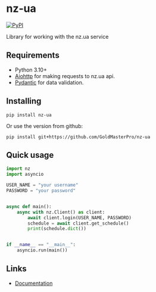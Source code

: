 nz-ua
==========

[![PyPI](https://img.shields.io/pypi/v/nz-ua?style=for-the-badge)](https://pypi.org/project/nz-ua/)


Library for working with the nz.ua service

Requirements
----------

* Python 3.10+
* [Aiohttp](https://github.com/aio-libs/aiohttp) for making requests to nz.ua api.
* [Pydantic](https://github.com/pydantic/pydantic) for data validation.

Installing
----------

```console
pip install nz-ua
```
Or use the version from github:
```console
pip install git+https://github.com/GoldMasterPro/nz-ua
```

Quick usage
----------

```python
import nz
import asyncio

USER_NAME = "your username"
PASSWORD = "your password"


async def main():
    async with nz.Client() as client:
        await client.login(USER_NAME, PASSWORD)
        schedule = await client.get_schedule()
        print(schedule.dict())


if __name__ == "__main__":
    asyncio.run(main())

```

Links
------

- [Documentation](https://GoldMasterPro.github.io/nz-ua)